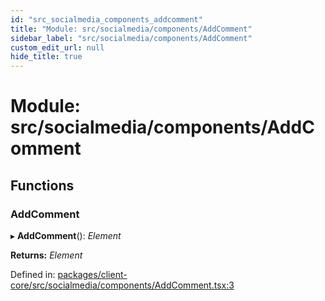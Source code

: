 ```yaml
---
id: "src_socialmedia_components_addcomment"
title: "Module: src/socialmedia/components/AddComment"
sidebar_label: "src/socialmedia/components/AddComment"
custom_edit_url: null
hide_title: true
---
```


# Module: src/socialmedia/components/AddComment

## Functions

### AddComment

▸ **AddComment**(): *Element*

**Returns:** *Element*

Defined in: [packages/client-core/src/socialmedia/components/AddComment.tsx:3](https://github.com/xr3ngine/xr3ngine/blob/716a06460/packages/client-core/src/socialmedia/components/AddComment.tsx#L3)
